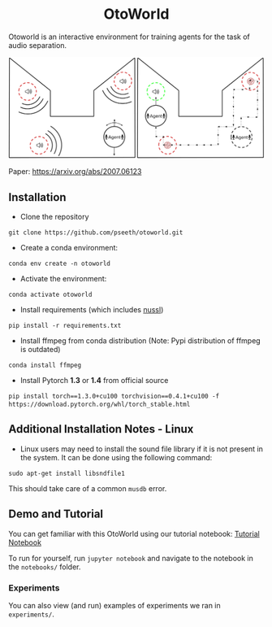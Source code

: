 <h1 align="center">OtoWorld</h1>

Otoworld is an interactive environment for training agents for the task of audio separation. <br>


![OtoWorld Environment](otoworld.png)


Paper: https://arxiv.org/abs/2007.06123

## Installation 
* Clone the repository
```
git clone https://github.com/pseeth/otoworld.git
```
* Create a conda environment: 
```
conda env create -n otoworld
``` 
* Activate the environment:
```
conda activate otoworld
```
* Install requirements (which includes [nussl](https://github.com/nussl/nussl))
```
pip install -r requirements.txt
```
* Install ffmpeg from conda distribution (Note: Pypi distribution of ffmpeg is outdated)
```
conda install ffmpeg
```
* Install Pytorch **1.3** or **1.4** from official source 
```
pip install torch==1.3.0+cu100 torchvision==0.4.1+cu100 -f https://download.pytorch.org/whl/torch_stable.html
```

## Additional Installation Notes - Linux
* Linux users may need to install the sound file library if it is not present in the system. It can be done using the following command: 
```
sudo apt-get install libsndfile1
```

This should take care of a common `musdb` error.

## Demo and Tutorial 
You can get familiar with this OtoWorld using our tutorial notebook: [Tutorial Notebook](https://github.com/pseeth/otoworld/blob/master/notebooks/tutorial.ipynb)

To run for yourself, run `jupyter notebook` and navigate to the notebook in the `notebooks/` folder.

### Experiments
You can also view (and run) examples of experiments we ran in `experiments/`. 




